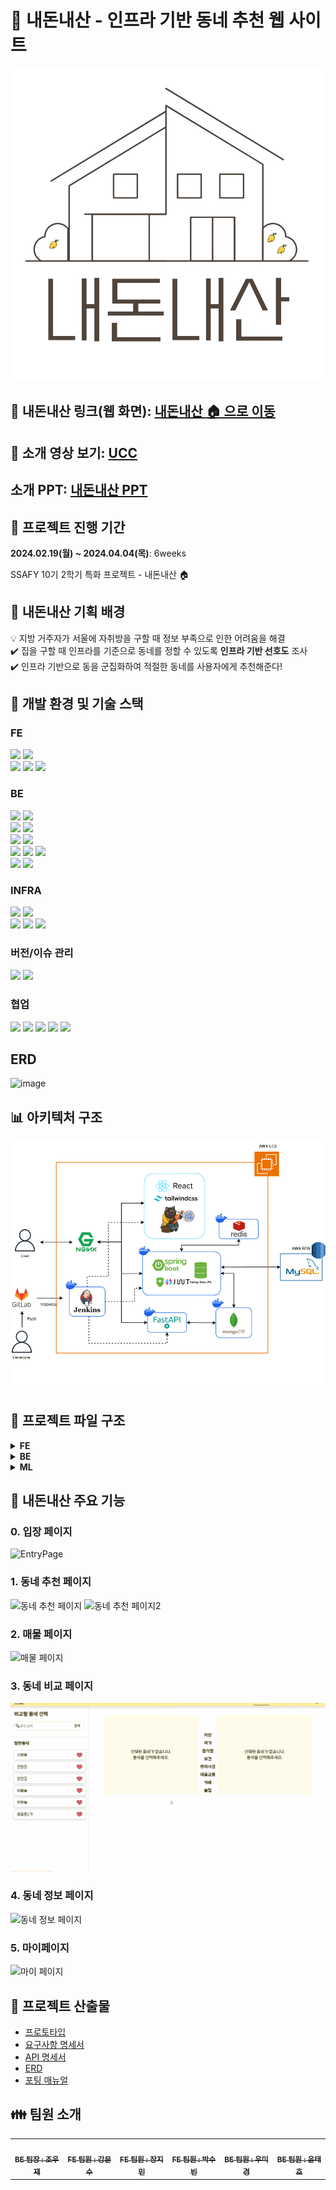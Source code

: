 # :house_with_garden: 내돈내산 - 인프라 기반 동네 추천 웹 사이트
![icon](./exec/icon.png)

## :link: 내돈내산 링크(웹 화면): [내돈내산 :house: 으로 이동](https://j10e204.p.ssafy.io/)
## :cinema: 소개 영상 보기: [UCC](https://youtu.be/SHvd28duZ0A)
## 소개 PPT: [내돈내산 PPT](https://lab.ssafy.com/s10-bigdata-recom-sub2/S10P22E204/-/blob/master/exec/10%EA%B8%B0_%ED%8A%B9%ED%99%94PJT_%EB%B0%9C%ED%91%9C%EC%9E%90%EB%A3%8C_E204.pdf?ref_type=heads)

## :date: 프로젝트 진행 기간
**2024.02.19(월) ~ 2024.04.04(목)**: 6weeks

SSAFY 10기 2학기 특화 프로젝트 - 내돈내산 :house:


## :cherry_blossom: 내돈내산 기획 배경
:bulb: 지방 거주자가 서울에 자취방을 구할 때 정보 부족으로 인한 어려움을 해결  
:heavy_check_mark: 집을 구할 때 인프라를 기준으로 동네를 정할 수 있도록 **인프라 기반 선호도** 조사  
:heavy_check_mark: 인프라 기반으로 동을 군집화하여 적절한 동네를 사용자에게 추천해준다!

## :hammer: 개발 환경 및 기술 스택
### FE
<img src="https://img.shields.io/badge/JavaScript-F7DF1E?style=for-the-badge&logo=JavaScript&logoColor=white">
<img src="https://img.shields.io/badge/Tailwind_CSS-38B2AC?style=for-the-badge&logo=tailwind-css&logoColor=white"><br>
<img src="https://img.shields.io/badge/React-20232A?style=for-the-badge&logo=react&logoColor=61DAFB">
<img src="https://img.shields.io/badge/typescript-3178C6?style=for-the-badge&logo=typescript&logoColor=white">
<img src="https://img.shields.io/badge/Node.js-43853D?style=for-the-badge&logo=node.js&logoColor=white">

### BE
<img src="https://img.shields.io/badge/Python-3776AB?style=for-the-badge&logo=python&logoColor=white"> <img src="https://img.shields.io/badge/Java-ED8B00?style=for-the-badge&logo=openjdk&logoColor=white"><br>
<img src="https://img.shields.io/badge/springboot-6DB33F?style=for-the-badge&logo=springboot&logoColor=white">
<img src="https://img.shields.io/badge/FastAPI-009688?style=for-the-badge&logo=fastapi&logoColor=white"><br>
<img src="https://img.shields.io/badge/Hibernate-59666C?style=for-the-badge&logo=Hibernate&logoColor=white">
<img src="https://img.shields.io/badge/Gradle-02303A.svg?style=for-the-badge&logo=Gradle&logoColor=white"><br>
<img src="https://img.shields.io/badge/MySQL-005C84?style=for-the-badge&logo=mysql&logoColor=white">
<img src="https://img.shields.io/badge/MongoDB-47A248?style=for-the-badge&logo=mongoDB&logoColor=white">
<img src="https://img.shields.io/badge/redis-%23DD0031.svg?&style=for-the-badge&logo=redis&logoColor=white"><br>
<img src="https://img.shields.io/badge/json%20web%20tokens-323330?style=for-the-badge&logo=json-web-tokens&logoColor=pink">
<img src="https://img.shields.io/badge/Spring_Security-6DB33F?style=for-the-badge&logo=Spring-Security&logoColor=white">

### INFRA
<img src="https://img.shields.io/badge/amazonec2-FF9900?style=for-the-badge&logo=amazonec2&logoColor=white">
<img src="https://img.shields.io/badge/amazonrds-527FFF?style=for-the-badge&logo=amazonrds&logoColor=white"><br>
<img src="https://img.shields.io/badge/Jenkins-D24939?style=for-the-badge&logo=Jenkins&logoColor=white">
<img src="https://img.shields.io/badge/docker-%230db7ed.svg?style=for-the-badge&logo=docker&logoColor=white">

<img src="https://img.shields.io/badge/nginx-009639?style=for-the-badge&logo=nginx&logoColor=white">

### 버전/이슈 관리
<img src="https://img.shields.io/badge/GitLab-330F63?style=for-the-badge&logo=gitlab&logoColor=white"> <img src="https://img.shields.io/badge/GIT-E44C30?style=for-the-badge&logo=git&logoColor=white">


### 협업
<img src="https://img.shields.io/badge/Mattermost-0058CC?style=for-the-badge&logo=Mattermost&logoColor=white"> <img src="https://img.shields.io/badge/Discord-7289DA?style=for-the-badge&logo=discord&logoColor=white"/>
<img src="https://img.shields.io/badge/Figma-F24E1E?style=for-the-badge&logo=figma&logoColor=white">
<img src="https://img.shields.io/badge/Notion-%23000000.svg?style=for-the-badge&logo=notion&logoColor=white">
<img src="https://img.shields.io/badge/Jira-0052CC?style=for-the-badge&logo=Jira&logoColor=white">

## ERD
![image](https://github.com/naedonnaelife/naedonnaesan/assets/109134365/c0c2cddb-007f-49f6-8e7d-31060bd712a5)


## :bar_chart: 아키텍처 구조
![아키텍처구조](./exec/아키텍처구조.png)

## :file_folder: 프로젝트 파일 구조

<details>
<summary><b>FE</b></summary>
<pre>
<code>
Front
 ┣ public
 ┃ ┣ mango.png
 ┃ ┣ redhouse.png
 ┃ ┗ vite.svg
 ┣ src
 ┃ ┣ assets
 ┃ ┃ ┣ appleMango.png
 ┃ ┃ ┣ bluehouse.png
 ┃ ┃ ┣ building.png
 ┃ ┃ ┣ buildingCarousel.png
 ┃ ┃ ┣ camparison.png
 ┃ ┃ ┣ company.gif
 ┃ ┃ ┣ comparisonCarousel.png
 ┃ ┃ ┣ dong.gif
 ┃ ┃ ┣ garma.jpg
 ┃ ┃ ┣ hamburger.png
 ┃ ┃ ┣ house.png
 ┃ ┃ ┣ information.png
 ┃ ┃ ┣ informationCarousel.png
 ┃ ┃ ┣ like.png
 ┃ ┃ ┣ logo.png
 ┃ ┃ ┣ marker.png
 ┃ ┃ ┣ mypage.png
 ┃ ┃ ┣ mypageCarousel.png
 ┃ ┃ ┣ news.jpg
 ┃ ┃ ┣ recommend.png
 ┃ ┃ ┣ recommendCarousel.png
 ┃ ┃ ┣ redhouse.png
 ┃ ┃ ┣ tooltip.png
 ┃ ┃ ┗ unlike.png
 ┃ ┣ components
 ┃ ┃ ┣ building
 ┃ ┃ ┃ ┣ reuse
 ┃ ┃ ┃ ┃ ┗ BuildingCard.tsx
 ┃ ┃ ┃ ┣ content.css
 ┃ ┃ ┃ ┣ KakaoMap.tsx
 ┃ ┃ ┃ ┗ SideBuilding.tsx
 ┃ ┃ ┣ comparison
 ┃ ┃ ┃ ┣ reuse
 ┃ ┃ ┃ ┃ ┗ Card.tsx
 ┃ ┃ ┃ ┣ Column.tsx
 ┃ ┃ ┃ ┣ ComparisonGraph.tsx
 ┃ ┃ ┃ ┣ DetailGraph.tsx
 ┃ ┃ ┃ ┣ DongAdd.tsx
 ┃ ┃ ┃ ┗ tenor.gif
 ┃ ┃ ┣ entry
 ┃ ┃ ┃ ┣ reuse
 ┃ ┃ ┃ ┃ ┣ Card.tsx
 ┃ ┃ ┃ ┃ ┗ Carousel.tsx
 ┃ ┃ ┃ ┣ KakaoLogin.tsx
 ┃ ┃ ┃ ┗ SideButton.tsx
 ┃ ┃ ┣ information
 ┃ ┃ ┃ ┣ reuse
 ┃ ┃ ┃ ┃ ┗ NewsCard.tsx
 ┃ ┃ ┃ ┣ RadarChart.tsx
 ┃ ┃ ┃ ┣ Report.tsx
 ┃ ┃ ┃ ┣ ReportNews.tsx
 ┃ ┃ ┃ ┣ SideNews.tsx
 ┃ ┃ ┃ ┣ TableChart.tsx
 ┃ ┃ ┃ ┗ TextBox.tsx
 ┃ ┃ ┣ my
 ┃ ┃ ┃ ┣ reuse
 ┃ ┃ ┃ ┃ ┗ LikedDong.tsx
 ┃ ┃ ┃ ┣ Like.tsx
 ┃ ┃ ┃ ┣ Report.tsx
 ┃ ┃ ┃ ┣ ReportContent.tsx
 ┃ ┃ ┃ ┗ test.tsx
 ┃ ┃ ┗ recommend
 ┃ ┃ ┃ ┣ reuse
 ┃ ┃ ┃ ┃ ┣ InfraSlider.tsx
 ┃ ┃ ┃ ┃ ┗ SelectCard.tsx
 ┃ ┃ ┃ ┣ KakaoMap.tsx
 ┃ ┃ ┃ ┣ SelectInfra.tsx
 ┃ ┃ ┃ ┗ SideRecommend.tsx
 ┃ ┣ datas
 ┃ ┃ ┣ buildings.json
 ┃ ┃ ┣ dong.json
 ┃ ┃ ┣ dongName.json
 ┃ ┃ ┣ jm.json
 ┃ ┃ ┣ ms.tsx
 ┃ ┃ ┣ newDong.json
 ┃ ┃ ┣ newGu.json
 ┃ ┃ ┣ newsImages.json
 ┃ ┃ ┣ SB.json
 ┃ ┃ ┗ test.json
 ┃ ┣ pages
 ┃ ┃ ┣ BuildingPage.tsx
 ┃ ┃ ┣ ComparisonPage.tsx
 ┃ ┃ ┣ EntryPage.tsx
 ┃ ┃ ┣ InformationPage.tsx
 ┃ ┃ ┣ InitialFormPage.tsx
 ┃ ┃ ┣ MyPage.tsx
 ┃ ┃ ┗ RecommendPage.tsx
 ┃ ┣ stores
 ┃ ┃ ┣ DongStore.tsx
 ┃ ┃ ┣ SearchStore.tsx
 ┃ ┃ ┣ store.tsx
 ┃ ┃ ┣ UseLikeStore.tsx
 ┃ ┃ ┗ UserStore.tsx
 ┃ ┣ utils
 ┃ ┃ ┣ Alert.tsx
 ┃ ┃ ┣ NavBar.tsx
 ┃ ┃ ┣ RecommendList.tsx
 ┃ ┃ ┣ SearchBar.tsx
 ┃ ┃ ┣ Tooltip.tsx
 ┃ ┃ ┣ UseAxios.tsx
 ┃ ┃ ┗ UserForm.tsx
 ┃ ┣ App.tsx
 ┃ ┣ AppRoutes.tsx
 ┃ ┣ index.css
 ┃ ┣ main.tsx
 ┃ ┣ twin.d.ts
 ┃ ┗ vite-env.d.ts
 ┣ .eslintrc.cjs
 ┣ .gitignore
 ┣ index.html
 ┣ package-lock.json
 ┣ package.json
 ┣ postcss.config.js
 ┣ README.md
 ┣ tailwind.config.js
 ┣ tsconfig.json
 ┣ tsconfig.node.json
 ┗ vite.config.ts
</code>
</pre>
</details>


<details>
<summary><b>BE</b></summary>
<pre>
<code>
Back
 ┣ gradle
 ┃ ┗ wrapper
 ┃ ┃ ┣ gradle-wrapper.jar
 ┃ ┃ ┗ gradle-wrapper.properties
 ┣ specializePJ
 ┃ ┣ src
 ┃ ┃ ┗ Main.java
 ┃ ┗ .gitignore
 ┣ src
 ┃ ┣ main
 ┃ ┃ ┣ java
 ┃ ┃ ┃ ┗ com
 ┃ ┃ ┃ ┃ ┗ example
 ┃ ┃ ┃ ┃ ┃ ┗ back
 ┃ ┃ ┃ ┃ ┃ ┃ ┣ auth
 ┃ ┃ ┃ ┃ ┃ ┃ ┃ ┣ controller
 ┃ ┃ ┃ ┃ ┃ ┃ ┃ ┃ ┗ AuthController.java
 ┃ ┃ ┃ ┃ ┃ ┃ ┃ ┣ jwt
 ┃ ┃ ┃ ┃ ┃ ┃ ┃ ┃ ┣ service
 ┃ ┃ ┃ ┃ ┃ ┃ ┃ ┃ ┃ ┗ TokenService.java
 ┃ ┃ ┃ ┃ ┃ ┃ ┃ ┃ ┣ JwtAuthenticationFilter.java
 ┃ ┃ ┃ ┃ ┃ ┃ ┃ ┃ ┣ JwtAuthorizationFilter.java
 ┃ ┃ ┃ ┃ ┃ ┃ ┃ ┃ ┣ JwtProperties.java
 ┃ ┃ ┃ ┃ ┃ ┃ ┃ ┃ ┣ JwtToken.java
 ┃ ┃ ┃ ┃ ┃ ┃ ┃ ┃ ┣ OAuthDto.java
 ┃ ┃ ┃ ┃ ┃ ┃ ┃ ┃ ┗ TokenType.java
 ┃ ┃ ┃ ┃ ┃ ┃ ┃ ┣ oauth
 ┃ ┃ ┃ ┃ ┃ ┃ ┃ ┃ ┣ service
 ┃ ┃ ┃ ┃ ┃ ┃ ┃ ┃ ┃ ┗ OAuthService.java
 ┃ ┃ ┃ ┃ ┃ ┃ ┃ ┃ ┣ FanPrincipalDetailsService.java
 ┃ ┃ ┃ ┃ ┃ ┃ ┃ ┃ ┣ KakaoProfile.java
 ┃ ┃ ┃ ┃ ┃ ┃ ┃ ┃ ┣ OAuthToken.java
 ┃ ┃ ┃ ┃ ┃ ┃ ┃ ┃ ┗ PrincipalDetails.java
 ┃ ┃ ┃ ┃ ┃ ┃ ┃ ┣ redis
 ┃ ┃ ┃ ┃ ┃ ┃ ┃ ┃ ┗ RedisService.java
 ┃ ┃ ┃ ┃ ┃ ┃ ┃ ┗ FormDto.java
 ┃ ┃ ┃ ┃ ┃ ┃ ┣ building
 ┃ ┃ ┃ ┃ ┃ ┃ ┃ ┣ controller
 ┃ ┃ ┃ ┃ ┃ ┃ ┃ ┃ ┗ BuildingController.java
 ┃ ┃ ┃ ┃ ┃ ┃ ┃ ┣ dto
 ┃ ┃ ┃ ┃ ┃ ┃ ┃ ┃ ┣ BuildingDto.java
 ┃ ┃ ┃ ┃ ┃ ┃ ┃ ┃ ┣ BuildingIdRequestDto.java
 ┃ ┃ ┃ ┃ ┃ ┃ ┃ ┃ ┣ BuildingPageDto.java
 ┃ ┃ ┃ ┃ ┃ ┃ ┃ ┃ ┗ BuildingXYDto.java
 ┃ ┃ ┃ ┃ ┃ ┃ ┃ ┣ entity
 ┃ ┃ ┃ ┃ ┃ ┃ ┃ ┃ ┗ Building.java
 ┃ ┃ ┃ ┃ ┃ ┃ ┃ ┣ repository
 ┃ ┃ ┃ ┃ ┃ ┃ ┃ ┃ ┗ BuildingRepository.java
 ┃ ┃ ┃ ┃ ┃ ┃ ┃ ┗ service
 ┃ ┃ ┃ ┃ ┃ ┃ ┃ ┃ ┗ BuildingService.java
 ┃ ┃ ┃ ┃ ┃ ┃ ┣ common
 ┃ ┃ ┃ ┃ ┃ ┃ ┃ ┣ BaseEntity.java
 ┃ ┃ ┃ ┃ ┃ ┃ ┃ ┣ ErrorMessage.java
 ┃ ┃ ┃ ┃ ┃ ┃ ┃ ┣ HttpStatusEnum.java
 ┃ ┃ ┃ ┃ ┃ ┃ ┃ ┗ Message.java
 ┃ ┃ ┃ ┃ ┃ ┃ ┣ config
 ┃ ┃ ┃ ┃ ┃ ┃ ┃ ┣ CorsConfig.java
 ┃ ┃ ┃ ┃ ┃ ┃ ┃ ┣ RedisRepositoryConfig.java
 ┃ ┃ ┃ ┃ ┃ ┃ ┃ ┗ SecurityConfig.java
 ┃ ┃ ┃ ┃ ┃ ┃ ┣ dashboard
 ┃ ┃ ┃ ┃ ┃ ┃ ┃ ┣ controller
 ┃ ┃ ┃ ┃ ┃ ┃ ┃ ┃ ┗ DashboardController.java
 ┃ ┃ ┃ ┃ ┃ ┃ ┃ ┣ document
 ┃ ┃ ┃ ┃ ┃ ┃ ┃ ┃ ┗ Article.java
 ┃ ┃ ┃ ┃ ┃ ┃ ┃ ┣ dto
 ┃ ┃ ┃ ┃ ┃ ┃ ┃ ┃ ┣ ArticleDto.java
 ┃ ┃ ┃ ┃ ┃ ┃ ┃ ┃ ┣ ArticlePageDto.java
 ┃ ┃ ┃ ┃ ┃ ┃ ┃ ┃ ┗ AvgInfraDto.java
 ┃ ┃ ┃ ┃ ┃ ┃ ┃ ┣ repository
 ┃ ┃ ┃ ┃ ┃ ┃ ┃ ┃ ┗ ArticleRepository.java
 ┃ ┃ ┃ ┃ ┃ ┃ ┃ ┗ service
 ┃ ┃ ┃ ┃ ┃ ┃ ┃ ┃ ┗ DashboardService.java
 ┃ ┃ ┃ ┃ ┃ ┃ ┣ dong
 ┃ ┃ ┃ ┃ ┃ ┃ ┃ ┣ controller
 ┃ ┃ ┃ ┃ ┃ ┃ ┃ ┃ ┗ DongController.java
 ┃ ┃ ┃ ┃ ┃ ┃ ┃ ┣ dto
 ┃ ┃ ┃ ┃ ┃ ┃ ┃ ┃ ┗ DongInfraResponseDto.java
 ┃ ┃ ┃ ┃ ┃ ┃ ┃ ┣ entity
 ┃ ┃ ┃ ┃ ┃ ┃ ┃ ┃ ┗ Dong.java
 ┃ ┃ ┃ ┃ ┃ ┃ ┃ ┣ repository
 ┃ ┃ ┃ ┃ ┃ ┃ ┃ ┃ ┗ DongRepository.java
 ┃ ┃ ┃ ┃ ┃ ┃ ┃ ┗ service
 ┃ ┃ ┃ ┃ ┃ ┃ ┃ ┃ ┗ DongService.java
 ┃ ┃ ┃ ┃ ┃ ┃ ┣ exception
 ┃ ┃ ┃ ┃ ┃ ┃ ┃ ┣ AlreadyZzimedException.java
 ┃ ┃ ┃ ┃ ┃ ┃ ┃ ┣ BuildingNotFoundException.java
 ┃ ┃ ┃ ┃ ┃ ┃ ┃ ┣ DongNotFoundException.java
 ┃ ┃ ┃ ┃ ┃ ┃ ┃ ┣ GlobalControllerExceptionHandler.java
 ┃ ┃ ┃ ┃ ┃ ┃ ┃ ┣ ImageUploadException.java
 ┃ ┃ ┃ ┃ ┃ ┃ ┃ ┣ RefreshTokenIncorrectException.java
 ┃ ┃ ┃ ┃ ┃ ┃ ┃ ┣ UserNotFoundException.java
 ┃ ┃ ┃ ┃ ┃ ┃ ┃ ┗ ZzimNotFoundException.java
 ┃ ┃ ┃ ┃ ┃ ┃ ┣ gu
 ┃ ┃ ┃ ┃ ┃ ┃ ┃ ┣ controller
 ┃ ┃ ┃ ┃ ┃ ┃ ┃ ┃ ┗ GuController.java
 ┃ ┃ ┃ ┃ ┃ ┃ ┃ ┗ entity
 ┃ ┃ ┃ ┃ ┃ ┃ ┃ ┃ ┗ Gu.java
 ┃ ┃ ┃ ┃ ┃ ┃ ┣ infra
 ┃ ┃ ┃ ┃ ┃ ┃ ┃ ┗ entity
 ┃ ┃ ┃ ┃ ┃ ┃ ┃ ┃ ┗ Infra.java
 ┃ ┃ ┃ ┃ ┃ ┃ ┣ infracount
 ┃ ┃ ┃ ┃ ┃ ┃ ┃ ┣ dto
 ┃ ┃ ┃ ┃ ┃ ┃ ┃ ┃ ┣ InfraCountSummaryDto.java
 ┃ ┃ ┃ ┃ ┃ ┃ ┃ ┃ ┣ InfraTypeAvgCountDto.java
 ┃ ┃ ┃ ┃ ┃ ┃ ┃ ┃ ┗ InfraTypeCountDto.java
 ┃ ┃ ┃ ┃ ┃ ┃ ┃ ┣ entity
 ┃ ┃ ┃ ┃ ┃ ┃ ┃ ┃ ┗ InfraCount.java
 ┃ ┃ ┃ ┃ ┃ ┃ ┃ ┗ repository
 ┃ ┃ ┃ ┃ ┃ ┃ ┃ ┃ ┗ InfraCountRepository.java
 ┃ ┃ ┃ ┃ ┃ ┃ ┣ infrascore
 ┃ ┃ ┃ ┃ ┃ ┃ ┃ ┣ dto
 ┃ ┃ ┃ ┃ ┃ ┃ ┃ ┃ ┣ InfraAvgScoreDto.java
 ┃ ┃ ┃ ┃ ┃ ┃ ┃ ┃ ┗ InfraScoreDto.java
 ┃ ┃ ┃ ┃ ┃ ┃ ┃ ┣ entity
 ┃ ┃ ┃ ┃ ┃ ┃ ┃ ┃ ┗ InfraScore.java
 ┃ ┃ ┃ ┃ ┃ ┃ ┃ ┗ repository
 ┃ ┃ ┃ ┃ ┃ ┃ ┃ ┃ ┗ InfraScoreRepository.java
 ┃ ┃ ┃ ┃ ┃ ┃ ┣ infratype
 ┃ ┃ ┃ ┃ ┃ ┃ ┃ ┗ entity
 ┃ ┃ ┃ ┃ ┃ ┃ ┃ ┃ ┗ InfraType.java
 ┃ ┃ ┃ ┃ ┃ ┃ ┣ keyword
 ┃ ┃ ┃ ┃ ┃ ┃ ┃ ┣ controller
 ┃ ┃ ┃ ┃ ┃ ┃ ┃ ┃ ┗ KeywordController.java
 ┃ ┃ ┃ ┃ ┃ ┃ ┃ ┣ document
 ┃ ┃ ┃ ┃ ┃ ┃ ┃ ┃ ┗ Keyword.java
 ┃ ┃ ┃ ┃ ┃ ┃ ┃ ┣ dto
 ┃ ┃ ┃ ┃ ┃ ┃ ┃ ┃ ┗ KeywordDto.java
 ┃ ┃ ┃ ┃ ┃ ┃ ┃ ┣ repository
 ┃ ┃ ┃ ┃ ┃ ┃ ┃ ┃ ┗ KeywordRepository.java
 ┃ ┃ ┃ ┃ ┃ ┃ ┃ ┗ service
 ┃ ┃ ┃ ┃ ┃ ┃ ┃ ┃ ┗ KeywordService.java
 ┃ ┃ ┃ ┃ ┃ ┃ ┣ report
 ┃ ┃ ┃ ┃ ┃ ┃ ┃ ┣ controller
 ┃ ┃ ┃ ┃ ┃ ┃ ┃ ┃ ┗ ReportController.java
 ┃ ┃ ┃ ┃ ┃ ┃ ┃ ┣ dto
 ┃ ┃ ┃ ┃ ┃ ┃ ┃ ┃ ┣ MypageDongDto.java
 ┃ ┃ ┃ ┃ ┃ ┃ ┃ ┃ ┣ MypageFilterDto.java
 ┃ ┃ ┃ ┃ ┃ ┃ ┃ ┃ ┣ RecommendationDto.java
 ┃ ┃ ┃ ┃ ┃ ┃ ┃ ┃ ┣ ReportDto.java
 ┃ ┃ ┃ ┃ ┃ ┃ ┃ ┃ ┣ RequestDto.java
 ┃ ┃ ┃ ┃ ┃ ┃ ┃ ┃ ┗ ResponseDto.java
 ┃ ┃ ┃ ┃ ┃ ┃ ┃ ┣ entity
 ┃ ┃ ┃ ┃ ┃ ┃ ┃ ┃ ┗ Report.java
 ┃ ┃ ┃ ┃ ┃ ┃ ┃ ┣ repository
 ┃ ┃ ┃ ┃ ┃ ┃ ┃ ┃ ┗ ReportRepository.java
 ┃ ┃ ┃ ┃ ┃ ┃ ┃ ┗ service
 ┃ ┃ ┃ ┃ ┃ ┃ ┃ ┃ ┗ ReportService.java
 ┃ ┃ ┃ ┃ ┃ ┃ ┣ reportdong
 ┃ ┃ ┃ ┃ ┃ ┃ ┃ ┣ controller
 ┃ ┃ ┃ ┃ ┃ ┃ ┃ ┃ ┗ ReportDongController.java
 ┃ ┃ ┃ ┃ ┃ ┃ ┃ ┣ entity
 ┃ ┃ ┃ ┃ ┃ ┃ ┃ ┃ ┗ ReportDong.java
 ┃ ┃ ┃ ┃ ┃ ┃ ┃ ┗ repository
 ┃ ┃ ┃ ┃ ┃ ┃ ┃ ┃ ┗ ReportdongRepository.java
 ┃ ┃ ┃ ┃ ┃ ┃ ┣ subway
 ┃ ┃ ┃ ┃ ┃ ┃ ┃ ┣ dto
 ┃ ┃ ┃ ┃ ┃ ┃ ┃ ┃ ┗ SubwayDto.java
 ┃ ┃ ┃ ┃ ┃ ┃ ┃ ┣ entity
 ┃ ┃ ┃ ┃ ┃ ┃ ┃ ┃ ┗ Subway.java
 ┃ ┃ ┃ ┃ ┃ ┃ ┃ ┗ repository
 ┃ ┃ ┃ ┃ ┃ ┃ ┃ ┃ ┗ SubwayRepository.java
 ┃ ┃ ┃ ┃ ┃ ┃ ┣ user
 ┃ ┃ ┃ ┃ ┃ ┃ ┃ ┣ controller
 ┃ ┃ ┃ ┃ ┃ ┃ ┃ ┃ ┗ UserController.java
 ┃ ┃ ┃ ┃ ┃ ┃ ┃ ┣ dto
 ┃ ┃ ┃ ┃ ┃ ┃ ┃ ┃ ┣ AddressDto.java
 ┃ ┃ ┃ ┃ ┃ ┃ ┃ ┃ ┣ Coordinate.java
 ┃ ┃ ┃ ┃ ┃ ┃ ┃ ┃ ┣ LatLonDto.java
 ┃ ┃ ┃ ┃ ┃ ┃ ┃ ┃ ┣ MypageDto.java
 ┃ ┃ ┃ ┃ ┃ ┃ ┃ ┃ ┗ UserSimple.java
 ┃ ┃ ┃ ┃ ┃ ┃ ┃ ┣ entity
 ┃ ┃ ┃ ┃ ┃ ┃ ┃ ┃ ┣ Gender.java
 ┃ ┃ ┃ ┃ ┃ ┃ ┃ ┃ ┗ User.java
 ┃ ┃ ┃ ┃ ┃ ┃ ┃ ┣ repository
 ┃ ┃ ┃ ┃ ┃ ┃ ┃ ┃ ┗ UserRepository.java
 ┃ ┃ ┃ ┃ ┃ ┃ ┃ ┗ service
 ┃ ┃ ┃ ┃ ┃ ┃ ┃ ┃ ┗ UserService.java
 ┃ ┃ ┃ ┃ ┃ ┃ ┣ zzim
 ┃ ┃ ┃ ┃ ┃ ┃ ┃ ┣ controller
 ┃ ┃ ┃ ┃ ┃ ┃ ┃ ┃ ┗ ZzimController.java
 ┃ ┃ ┃ ┃ ┃ ┃ ┃ ┣ dto
 ┃ ┃ ┃ ┃ ┃ ┃ ┃ ┃ ┣ ZzimDto.java
 ┃ ┃ ┃ ┃ ┃ ┃ ┃ ┃ ┗ ZzimRequestDto.java
 ┃ ┃ ┃ ┃ ┃ ┃ ┃ ┣ entity
 ┃ ┃ ┃ ┃ ┃ ┃ ┃ ┃ ┗ Zzim.java
 ┃ ┃ ┃ ┃ ┃ ┃ ┃ ┣ repository
 ┃ ┃ ┃ ┃ ┃ ┃ ┃ ┃ ┗ ZzimRepository.java
 ┃ ┃ ┃ ┃ ┃ ┃ ┃ ┗ service
 ┃ ┃ ┃ ┃ ┃ ┃ ┃ ┃ ┗ ZzimService.java
 ┃ ┃ ┃ ┃ ┃ ┃ ┗ BackApplication.java
 ┃ ┃ ┗ resources
 ┃ ┃ ┃ ┣ application-oauth.yml
 ┃ ┃ ┃ ┗ application.yml
 ┃ ┗ test
 ┃ ┃ ┗ java
 ┃ ┃ ┃ ┗ com
 ┃ ┃ ┃ ┃ ┗ example
 ┃ ┃ ┃ ┃ ┃ ┗ back
 ┃ ┃ ┃ ┃ ┃ ┃ ┗ DemoApplicationTests.java
 ┣ .gitignore
 ┣ build.gradle
 ┣ Dockerfile
 ┣ gradlew
 ┣ gradlew.bat
 ┗ settings.gradle
 </code>
 </pre>
</details>


<details>
<summary><b>ML</b></summary>
<pre>
<code>
</code>
</pre>
</details>


## :sparkler: 내돈내산 주요 기능
### 0. 입장 페이지
![EntryPage](./exec/entrypage.gif)

### 1. 동네 추천 페이지
![동네 추천 페이지](./exec/searchdong.gif)
![동네 추천 페이지2](./exec/searchdong_polygon.gif)

### 2. 매물 페이지
![매물 페이지](./exec/houses.gif)

### 3. 동네 비교 페이지
![동네 비교 페이지](./exec/compare.gif)

### 4. 동네 정보 페이지
![동네 정보 페이지](./exec/info.gif)

### 5. 마이페이지
![마이 페이지](./exec/mypage.gif)

## :memo: 프로젝트 산출물
- [프로토타입](https://www.figma.com/file/bBPcUcmCZg5fgGhJ1OfW6r/%EB%82%B4%EB%8F%88%EB%82%B4%EC%82%B0?type=design&node-id=0-1&mode=design&t=Usom68rZGy5AMPmq-0)
- [요구사항 명세서](https://www.notion.so/f9f680e00c9a4bb384ed23b73671370d)
- [API 명세서](https://www.notion.so/API-5ee34edf880f426bb3e901878e650d00)
- [ERD](https://www.notion.so/DB-ERD-a3b7e487c42c4cf8a5835055831efa82)
- [포팅 매뉴얼](https://lab.ssafy.com/s10-bigdata-recom-sub2/S10P22E204/-/blob/master/exec/%ED%8F%AC%ED%8C%85%EB%A7%A4%EB%89%B4%EC%96%BC.md?ref_type=heads)


## :family: 팀원 소개
<table>
  <tbody>
    <tr>
      <td align="center"><a href="https://github.com/jo-dv"><img src="https://avatars.githubusercontent.com/u/63555689?v=4" width="100px;" alt=""/><br /><sub><b>BE 팀장 : 조우재</b></sub></a><br /></td>
      <td align="center"><a href="https://github.com/MunsooKang"><img src="https://avatars.githubusercontent.com/u/139415941?v=4" width="100px;" alt=""/><br /><sub><b>FE 팀원 : 강문수</b></sub></a><br /></td>
      <td align="center"><a href="https://github.com/jjm6604"><img src="https://avatars.githubusercontent.com/u/81950388?v=4" width="100px;" alt=""/><br /><sub><b>FE 팀원 : 장지민</b></sub></a><br /></td>
      <td align="center"><a href="https://github.com/subin22643"><img src="https://avatars.githubusercontent.com/u/139415947?v=4" width="100px;" alt=""/><br /><sub><b>FE 팀원 : 박수빈</b></sub></a><br /></td>
      <td align="center"><a href="https://github.com/makie082"><img src="https://avatars.githubusercontent.com/u/75782242?v=4" width="100px;" alt=""/><br /><sub><b>BE 팀원 : 우미경</b></sub></a><br /></td>
      <td align="center"><a href="https://github.com/ttaho"><img src="https://avatars.githubusercontent.com/u/109134365?v=4" width="100px;" alt=""/><br /><sub><b>BE 팀원 : 윤태호</b></sub></a><br /></td>
    </tr>
  </tbody>
</table>
